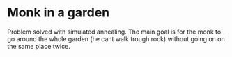 # Monk in a garden

Problem solved with simulated annealing. The main goal is for the monk
to go around the whole garden (he cant walk trough rock) without going on
on the same place twice.